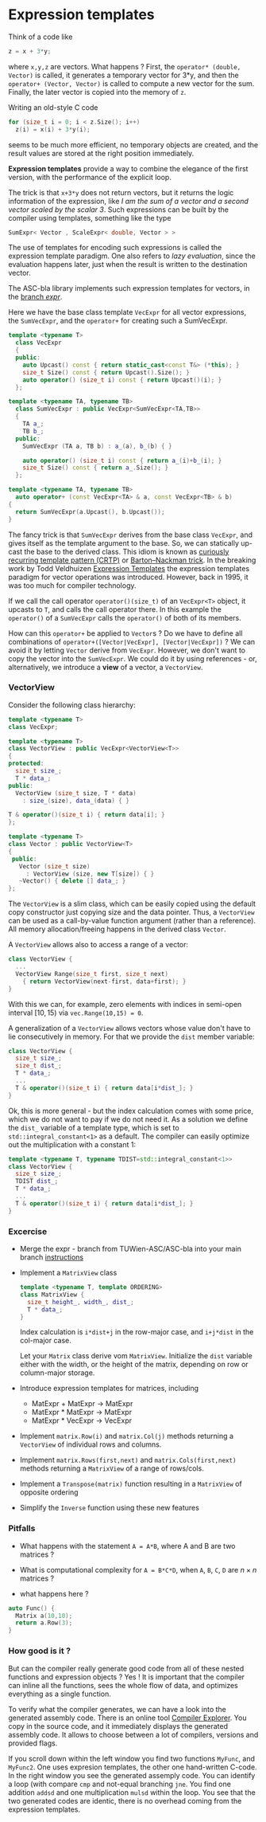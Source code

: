 # Expression templates

Think of a code like


```cpp
z = x + 3*y;
```

where `x,y,z` are vectors. What happens ? First, the `operator* (double, Vector)` is called, it generates a temporary vector for 3*y, and then the `operator+ (Vector, Vector)` is called to compute a new vector for the sum. Finally, the later vector is copied into the memory of `z`.

Writing an old-style C code
```cpp
for (size_t i = 0; i < z.Size(); i++)
  z(i) = x(i) + 3*y(i);
```
seems to be much more efficient, no temporary objects are created, and the result values are stored at the right position immediately.


**Expression templates** provide a way to combine the elegance of the first version, with the performance of the explicit loop.

The trick is that `x+3*y` does not return vectors, but it returns the logic information of the expression, like *I am the sum of a vector and a second vector scaled by the scalar 3*. Such expressions can be built by the compiler using templates, something like the type

```cpp
SumExpr< Vector , ScaleExpr< double, Vector > >
```

The use of templates for encoding such expressions is called the expression template paradigm.
One also refers to *lazy evaluation*, since the evaluation happens later, just when the result is written to the destination vector.



The ASC-bla library implements such expression templates for vectors, in the
[branch *expr*](https://github.com/TUWien-ASC/ASC-bla/tree/expr).

Here we have the base class template `VecExpr` for all vector expressions,
the `SumVecExpr`, and the `operator+` for creating such a SumVecExpr.

```cpp
template <typename T>
  class VecExpr
  {
  public:
    auto Upcast() const { return static_cast<const T&> (*this); }
    size_t Size() const { return Upcast().Size(); }
    auto operator() (size_t i) const { return Upcast()(i); }
  };

template <typename TA, typename TB>
  class SumVecExpr : public VecExpr<SumVecExpr<TA,TB>>
  {
    TA a_;
    TB b_;
  public:
    SumVecExpr (TA a, TB b) : a_(a), b_(b) { }

    auto operator() (size_t i) const { return a_(i)+b_(i); }
    size_t Size() const { return a_.Size(); }      
  };

template <typename TA, typename TB>
  auto operator+ (const VecExpr<TA> & a, const VecExpr<TB> & b)
{
  return SumVecExpr(a.Upcast(), b.Upcast());
}
```

The fancy trick is that `SumVecExpr` derives from the base class `VecExpr`, and gives itself as the template argument to the base. So, we can statically up-cast the base to the derived class.
This idiom is known as
[curiously recurring template pattern (CRTP)](https://en.wikipedia.org/wiki/Curiously_recurring_template_pattern) or 
[Barton–Nackman trick](https://en.wikipedia.org/wiki/Barton–Nackman_trick#:~:text=The%20idiom%20is%20characterized%20by,recurring%20template%20pattern%20(CRTP).&text=The%20Barton–Nackman%20trick%2C%20then,to%20deal%20with%20such%20ambiguities).
In the breaking work by Todd Veldhuizen [Expression Templates](https://citeseerx.ist.psu.edu/document?repid=rep1&type=pdf&doi=ca2f8a9b7407de039957a358f995265ec8b769a9) the expression templates paradigm for vector operations was introduced. However, back in 1995, it was too much for compiler technology.


If we call the call operator `operator()(size_t)` of an `VecExpr<T>` object, it upcasts to `T`, and calls the call operator there. In this example the `operator()` of a `SumVecExpr` calls the `operator()` of both of its members.

How can this `operator+` be applied to `Vector`s ? Do we have to define all combinations of `operator+([Vector|VecExpr], [Vector|VecExpr])` ? We can avoid it by letting `Vector` derive from `VecExpr`. However, we don't want to copy the vector into the `SumVecExpr`. We could do it by using references - or, alternatively, we introduce a **view** of a vector, a `VectorView`.

### VectorView

Consider the following class hierarchy:

```cpp
template <typename T>
class VecExpr;

template <typename T>
class VectorView : public VecExpr<VectorView<T>>
{
protected:
  size_t size_;
  T * data_;
public:
  VectorView (size_t size, T * data)
    : size_(size), data_(data) { }

T & operator()(size_t i) { return data[i]; }
};

template <typename T>
class Vector : public VectorView<T>
{
 public:
   Vector (size_t size)
     : VectorView (size, new T[size]) { }
   ~Vector() { delete [] data_; }
};

```

The `VectorView` is a slim class, which can be easily copied using the default copy constructor just copying size and the data pointer. Thus, a `VectorView` can be used as a call-by-value function argument (rather than a reference). All memory allocation/freeing happens in the derived class `Vector`.


A `VectorView` allows also to access a range of a vector:
```cpp
class VectorView {
  ...
  VectorView Range(size_t first, size_t next)
    { return VectorView(next-first, data+first); }
}
```
With this we can, for example, zero elements with indices in semi-open interval $[10,15)$ via `vec.Range(10,15) = 0`.

A generalization of a `VectorView` allows vectors whose value don't have to lie consecutively in memory. For that we provide the `dist` member variable:
```cpp
class VectorView {
  size_t size_;
  size_t dist_;
  T * data_;
  ... 
  T & operator()(size_t i) { return data[i*dist_]; }  
}
```

Ok, this is more general - but the index calculation comes with some price, which we do not want to pay if we do not need it. As a solution we define the `dist_` variable of a template type, which is set to `std::integral_constant<1>` as a default. The compiler can easily optimize out the multiplication with a constant 1:

```cpp
template <typename T, typename TDIST=std::integral_constant<1>>
class VectorView {
  size_t size_;
  TDIST dist_;
  T * data_;
  ... 
  T & operator()(size_t i) { return data[i*dist_]; }  
}
```

### Excercise

  * Merge the expr - branch from TUWien-ASC/ASC-bla into your main branch [instructions](inst_merge.md)

  * Implement a `MatrixView` class

    ```cpp
    template <typename T, template ORDERING>
    class MatrixView {
      size_t height_, width_, dist_;
      T * data_;
    }
    ```
    Index calculation is `i*dist+j` in the row-major case, and `i+j*dist` in the col-major case.

    Let your `Matrix` class derive vom `MatrixView`. Initialize the `dist` variable either with the width, or the height of the matrix, depending on row or column-major storage.

  * Introduce expression templates for matrices, including
    - MatExpr + MatExpr -> MatExpr
    - MatExpr * MatExpr -> MatExpr
    - MatExpr * VecExpr -> VecExpr


  * Implement `matrix.Row(i)` and `matrix.Col(j)` methods returning a `VectorView` of individual rows and columns.

  * Implement `matrix.Rows(first,next)` and `matrix.Cols(first,next)` methods returning a `MatrixView` of a range of rows/cols.

  * Implement a `Transpose(matrix)` function resulting in a `MatrixView` of opposite ordering
  
  * Simplify the `Inverse` function using these new features
  
### Pitfalls


  * What happens with the statement `A = A*B`, where A and B are two matrices ?

  * What is computational complexity for `A = B*C*D`, when `A`, `B`, `C`, `D` are $n \times n$ matrices ? 

  * what happens here ? 
  ```cpp
  auto Func() {
    Matrix a(10,10);
    return a.Row(3); 
  }
  ```

    
### How good is it ? 

But can the compiler really generate good code from all of these nested functions and expression objects ? Yes ! It is important that the compiler can inline all the functions, sees the whole flow of data, and optimizes everything as a single function.

To verify what the compiler generates, we can have a look into the generated assembly code. There is an online tool [Compiler Explorer](https://godbolt.org/z/qePEhvaov). You copy in the source code, and it immediately displays the generated assembly code. It allows to choose between a lot of compilers, versions and provided flags.

If you scroll down within the left window you find two functions `MyFunc`, and `MyFunc2`. One uses expresion templates, the other one hand-written C-code. In the right window you see the generated assemply code. You can identify a loop (with compare `cmp` and not-equal branching `jne`. You find one addition `addsd` and one multiplication `mulsd` within the loop. You see that the two generated codes are identic, there is no overhead coming from the expression templates.




